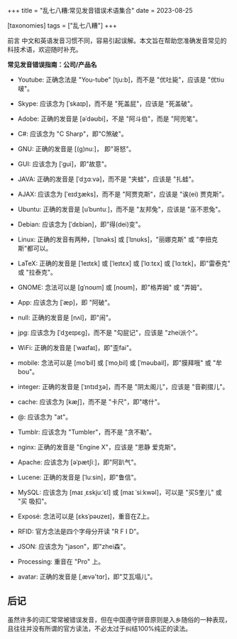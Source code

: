 +++
title = "乱七八糟:常见发音错误术语集合"
date = 2023-08-25

[taxonomies]
tags = ["乱七八糟"]
+++

前言 中文和英语发音习惯不同，容易引起误解。本文旨在帮助您准确发音常见的科技术语，欢迎随时补充。

<!-- more -->

**常见发音错误指南：公司/产品名**

- Youtube: 正确念法是 "You-tube" [tju:b]，而不是 "优吐毙"，应该是 "优tiu啵"。

- Skype: 应该念为 [ˈskaɪp]，而不是 "死盖屁"，应该是 "死盖破"。

- Adobe: 正确的发音是 [əˈdəʊbi]，不是 "阿斗伯"，而是 "阿兜笔"。

- C#: 应该念为 "C Sharp"，即"C煞破"。

- GNU: 正确的发音是 [(g)nuː]， 即"哥怒"。

- GUI: 应该念为 [ˈɡui]，即"故意"。

- JAVA: 正确的发音是 [ˈdʒɑːvə]，而不是 "夹蛙"，应该是 "扎蛙"。

- AJAX: 应该念为 [ˈeɪdʒæks]，而不是 "阿贾克斯"，应该是 "诶(ei)  贾克斯"。

- Ubuntu: 正确的发音是 [uˈbuntuː]，而不是 "友邦兔"，应该是 "巫不恩兔"。

- Debian: 应该念为 [ˈdɛbiən]，即"得(dei)变"。

- Linux: 正确的发音有两种，[ˈlɪnəks] 或 [ˈlɪnʊks]，"丽娜克斯" 或 "李扭克斯"都可以。

- LaTeX: 正确的发音是 [ˈleɪtɛk] 或 [ˈleɪtɛx] 或 [ˈlɑːtɛx] 或 [ˈlɑːtɛk]，即"雷泰克" 或 "拉泰克"。

- GNOME: 念法可以是 [ɡˈnoʊm] 或 [noʊm]，即"格弄姆" 或 "弄姆"。

- App: 应该念为 [ˈæp]，即 "阿破"。

- null: 正确的发音是 [nʌl]，即"闹"。

- jpg: 应该念为 [ˈdʒeɪpɛɡ]，而不是 "勾屁记"，应该是 "zhei派个"。

- WiFi: 正确的发音是 [ˈwaɪfaɪ]，即"歪fai"。

- mobile: 念法可以是 [moˈbil] 或 [ˈmoˌbil] 或 [ˈməubail]，即"膜拜哦" 或 "牟bou"。

- integer: 正确的发音是 [ˈɪntɪdʒə]，而不是 "阴太阁儿"，应该是 "音剃摺儿"。

- cache: 应该念为 [kæʃ]，而不是 "卡尺"，即"喀什"。

- @: 应该念为 "at"。

- Tumblr: 应该念为 "Tumbler"，而不是 "贪不勒"。

- nginx: 正确的发音是 "Engine X"，应该是 "恩静 爱克斯"。

- Apache: 应该念为 [əˈpætʃiː]，即"阿趴气"。

- Lucene: 正确的发音是 [ˈluːsin]，即"鲁信"。

- MySQL: 应该念为 [maɪ ˌɛskjuːˈɛl] 或 [maɪ ˈsiːkwəl]，可以是 "买S奎儿" 或 "买  吸扣"。

- Exposé: 念法可以是 [ɛksˈpəʊzeɪ]，重音在Z上。

- RFID: 官方念法是四个字母分开读 "R F I D"。

- JSON: 应该念为 "jason"，即"zhei森"。

- Processing: 重音在 "Pro" 上。

- avatar: 正确的发音是 [ˌævə'tɑr]，即"艾瓦塌儿"。

## 后记
虽然许多的词汇常常被错误发音，但在中国遵守拼音原则是入乡随俗的一种表现，且往往并没有所谓的官方读法，不必太过于纠结100%纯正的读法。
